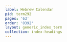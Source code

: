 ```yaml
---
label: Hebrew Calendar
pid: term292
pages: '63'
order: '0392'
layout: generic_index_term
collection: index-headings
---
```

